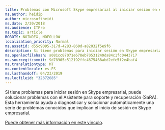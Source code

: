 ```yaml
---
title: Problemas con Microsoft Skype empresarial al iniciar sesión en el servicio de Office 365
ms.author: heidip
author: microsoftheidi
ms.date: 2/20/2018
ms.audience: ITPro
ms.topic: article
ROBOTS: NOINDEX, NOFOLLOW
localization_priority: Normal
ms.assetid: d55c9095-317d-4283-860d-a82032f5e9f6
description: Si tiene problemas para iniciar sesión en Skype empresarial, puede solucionar problemas con el Asistente para soporte y recuperación (SaRA). Esta herramienta ayuda a diagnosticar y solucionar automáticamente una serie de problemas conocidos que implican el inicio de sesión en Skype empresarial.
ms.openlocfilehash: a081cc87071e678eb70531249da84c1fc0443717
ms.sourcegitcommit: 9d78905c512192ffc4675468abd2efc5f2e4baf4
ms.translationtype: MT
ms.contentlocale: es-ES
ms.lasthandoff: 04/23/2019
ms.locfileid: "32372685"
---
```

Si tiene problemas para iniciar sesión en Skype empresarial, puede solucionar problemas con el Asistente para soporte y recuperación (SaRA). Esta herramienta ayuda a diagnosticar y solucionar automáticamente una serie de problemas conocidos que implican el inicio de sesión en Skype empresarial.
  
[Puede obtener más información en este vínculo](https://support.microsoft.com/help/4087361/troubleshooting-office-365-issues-signing-in-to-skype-for-business).
  

